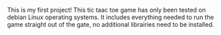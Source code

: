 This is my first project! This tic taac toe game has only been tested on debian Linux operating systems. It includes everything needed to run the game straight out of the gate, no additional librairies need to be installed.
